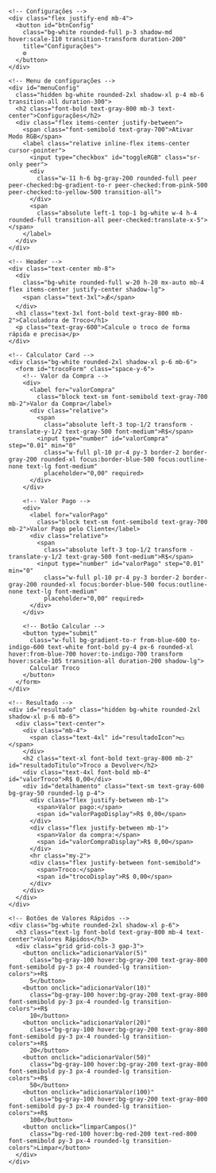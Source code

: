 <!DOCTYPE html>
<html lang="pt-BR">
<head>
  <meta charset="UTF-8">
  <meta name="viewport" content="width=device-width, initial-scale=1.0">
  <title>Calculadora de Troco</title>
  <script src="https://cdn.tailwindcss.com"></script>
  <style>
    body {
      box-sizing: border-box;
      transition: background 3s linear;
    }

    /* ======== ANIMAÇÃO RGB ======== */
    @keyframes rgbBackground {
      0% { background-color: #ff0040; }
      25% { background-color: #ff8000; }
      50% { background-color: #40ff00; }
      75% { background-color: #0080ff; }
      100% { background-color: #ff00ff; }
    }

    .rgb-active {
      animation: rgbBackground 8s linear infinite alternate;
    }
  </style>
</head>

<body id="body"
  class="bg-gradient-to-br from-blue-50 to-indigo-100 min-h-screen font-sans transition-all duration-500">

  <div class="container mx-auto px-4 py-8 max-w-md">

    <!-- Configurações -->
    <div class="flex justify-end mb-4">
      <button id="btnConfig"
        class="bg-white rounded-full p-3 shadow-md hover:scale-110 transition-transform duration-200"
        title="Configurações">
        ⚙️
      </button>
    </div>

    <!-- Menu de configurações -->
    <div id="menuConfig"
      class="hidden bg-white rounded-2xl shadow-xl p-4 mb-6 transition-all duration-300">
      <h2 class="font-bold text-gray-800 mb-3 text-center">Configurações</h2>
      <div class="flex items-center justify-between">
        <span class="font-semibold text-gray-700">Ativar Modo RGB</span>
        <label class="relative inline-flex items-center cursor-pointer">
          <input type="checkbox" id="toggleRGB" class="sr-only peer">
          <div
            class="w-11 h-6 bg-gray-200 rounded-full peer peer-checked:bg-gradient-to-r peer-checked:from-pink-500 peer-checked:to-yellow-500 transition-all">
          </div>
          <span
            class="absolute left-1 top-1 bg-white w-4 h-4 rounded-full transition-all peer-checked:translate-x-5"></span>
        </label>
      </div>
    </div>

    <!-- Header -->
    <div class="text-center mb-8">
      <div
        class="bg-white rounded-full w-20 h-20 mx-auto mb-4 flex items-center justify-center shadow-lg">
        <span class="text-3xl">💰</span>
      </div>
      <h1 class="text-3xl font-bold text-gray-800 mb-2">Calculadora de Troco</h1>
      <p class="text-gray-600">Calcule o troco de forma rápida e precisa</p>
    </div>

    <!-- Calculator Card -->
    <div class="bg-white rounded-2xl shadow-xl p-6 mb-6">
      <form id="trocoForm" class="space-y-6">
        <!-- Valor da Compra -->
        <div>
          <label for="valorCompra"
            class="block text-sm font-semibold text-gray-700 mb-2">Valor da Compra</label>
          <div class="relative">
            <span
              class="absolute left-3 top-1/2 transform -translate-y-1/2 text-gray-500 font-medium">R$</span>
            <input type="number" id="valorCompra" step="0.01" min="0"
              class="w-full pl-10 pr-4 py-3 border-2 border-gray-200 rounded-xl focus:border-blue-500 focus:outline-none text-lg font-medium"
              placeholder="0,00" required>
          </div>
        </div>

        <!-- Valor Pago -->
        <div>
          <label for="valorPago"
            class="block text-sm font-semibold text-gray-700 mb-2">Valor Pago pelo Cliente</label>
          <div class="relative">
            <span
              class="absolute left-3 top-1/2 transform -translate-y-1/2 text-gray-500 font-medium">R$</span>
            <input type="number" id="valorPago" step="0.01" min="0"
              class="w-full pl-10 pr-4 py-3 border-2 border-gray-200 rounded-xl focus:border-blue-500 focus:outline-none text-lg font-medium"
              placeholder="0,00" required>
          </div>
        </div>

        <!-- Botão Calcular -->
        <button type="submit"
          class="w-full bg-gradient-to-r from-blue-600 to-indigo-600 text-white font-bold py-4 px-6 rounded-xl hover:from-blue-700 hover:to-indigo-700 transform hover:scale-105 transition-all duration-200 shadow-lg">
          Calcular Troco
        </button>
      </form>
    </div>

    <!-- Resultado -->
    <div id="resultado" class="hidden bg-white rounded-2xl shadow-xl p-6 mb-6">
      <div class="text-center">
        <div class="mb-4">
          <span class="text-4xl" id="resultadoIcon">💵</span>
        </div>
        <h2 class="text-xl font-bold text-gray-800 mb-2" id="resultadoTitulo">Troco a Devolver</h2>
        <div class="text-4xl font-bold mb-4" id="valorTroco">R$ 0,00</div>
        <div id="detalhamento" class="text-sm text-gray-600 bg-gray-50 rounded-lg p-4">
          <div class="flex justify-between mb-1">
            <span>Valor pago:</span>
            <span id="valorPagoDisplay">R$ 0,00</span>
          </div>
          <div class="flex justify-between mb-1">
            <span>Valor da compra:</span>
            <span id="valorCompraDisplay">R$ 0,00</span>
          </div>
          <hr class="my-2">
          <div class="flex justify-between font-semibold">
            <span>Troco:</span>
            <span id="trocoDisplay">R$ 0,00</span>
          </div>
        </div>
      </div>
    </div>

    <!-- Botões de Valores Rápidos -->
    <div class="bg-white rounded-2xl shadow-xl p-6">
      <h3 class="text-lg font-bold text-gray-800 mb-4 text-center">Valores Rápidos</h3>
      <div class="grid grid-cols-3 gap-3">
        <button onclick="adicionarValor(5)"
          class="bg-gray-100 hover:bg-gray-200 text-gray-800 font-semibold py-3 px-4 rounded-lg transition-colors">+R$
          5</button>
        <button onclick="adicionarValor(10)"
          class="bg-gray-100 hover:bg-gray-200 text-gray-800 font-semibold py-3 px-4 rounded-lg transition-colors">+R$
          10</button>
        <button onclick="adicionarValor(20)"
          class="bg-gray-100 hover:bg-gray-200 text-gray-800 font-semibold py-3 px-4 rounded-lg transition-colors">+R$
          20</button>
        <button onclick="adicionarValor(50)"
          class="bg-gray-100 hover:bg-gray-200 text-gray-800 font-semibold py-3 px-4 rounded-lg transition-colors">+R$
          50</button>
        <button onclick="adicionarValor(100)"
          class="bg-gray-100 hover:bg-gray-200 text-gray-800 font-semibold py-3 px-4 rounded-lg transition-colors">+R$
          100</button>
        <button onclick="limparCampos()"
          class="bg-red-100 hover:bg-red-200 text-red-800 font-semibold py-3 px-4 rounded-lg transition-colors">Limpar</button>
      </div>
    </div>
  </div>

  <script>
    const form = document.getElementById('trocoForm');
    const resultado = document.getElementById('resultado');
    const valorTroco = document.getElementById('valorTroco');
    const resultadoIcon = document.getElementById('resultadoIcon');
    const resultadoTitulo = document.getElementById('resultadoTitulo');
    const valorPagoDisplay = document.getElementById('valorPagoDisplay');
    const valorCompraDisplay = document.getElementById('valorCompraDisplay');
    const trocoDisplay = document.getElementById('trocoDisplay');

    function formatarMoeda(valor) {
      return new Intl.NumberFormat('pt-BR', {
        style: 'currency',
        currency: 'BRL'
      }).format(valor);
    }

    function calcularTroco(event) {
      event.preventDefault();
      const valorCompra = parseFloat(document.getElementById('valorCompra').value) || 0;
      const valorPago = parseFloat(document.getElementById('valorPago').value) || 0;
      if (valorCompra <= 0 || valorPago <= 0) return alert('Insira valores válidos.');
      const troco = valorPago - valorCompra;

      valorPagoDisplay.textContent = formatarMoeda(valorPago);
      valorCompraDisplay.textContent = formatarMoeda(valorCompra);
      trocoDisplay.textContent = formatarMoeda(troco);

      if (troco < 0) {
        resultadoIcon.textContent = '❌';
        resultadoTitulo.textContent = 'Valor Insuficiente';
        valorTroco.textContent = formatarMoeda(Math.abs(troco));
        valorTroco.className = 'text-4xl font-bold mb-4 text-red-600';
        resultado.className = 'bg-red-50 border-2 border-red-200 rounded-2xl shadow-xl p-6 mb-6';
      } else if (troco === 0) {
        resultadoIcon.textContent = '✅';
        resultadoTitulo.textContent = 'Valor Exato';
        valorTroco.textContent = 'Sem troco';
        valorTroco.className = 'text-4xl font-bold mb-4 text-green-600';
        resultado.className = 'bg-green-50 border-2 border-green-200 rounded-2xl shadow-xl p-6 mb-6';
      } else {
        resultadoIcon.textContent = '💵';
        resultadoTitulo.textContent = 'Troco a Devolver';
        valorTroco.textContent = formatarMoeda(troco);
        valorTroco.className = 'text-4xl font-bold mb-4 text-blue-600';
        resultado.className = 'bg-white rounded-2xl shadow-xl p-6 mb-6';
      }

      resultado.classList.remove('hidden');
      resultado.scrollIntoView({ behavior: 'smooth' });
    }

    function adicionarValor(valor) {
      const valorPagoInput = document.getElementById('valorPago');
      const valorAtual = parseFloat(valorPagoInput.value) || 0;
      valorPagoInput.value = (valorAtual + valor).toFixed(2);
    }

    function limparCampos() {
      document.getElementById('valorCompra').value = '';
      document.getElementById('valorPago').value = '';
      resultado.classList.add('hidden');
    }

    // ===== CONFIGURAÇÕES =====
    const btnConfig = document.getElementById('btnConfig');
    const menuConfig = document.getElementById('menuConfig');
    const toggleRGB = document.getElementById('toggleRGB');
    const body = document.getElementById('body');

    btnConfig.addEventListener('click', () => {
      menuConfig.classList.toggle('hidden');
    });

    toggleRGB.addEventListener('change', () => {
      if (toggleRGB.checked) {
        body.classList.add('rgb-active');
      } else {
        body.classList.remove('rgb-active');
      }
    });

    // Eventos
    form.addEventListener('submit', calcularTroco);
  </script>
</body>
</html>
